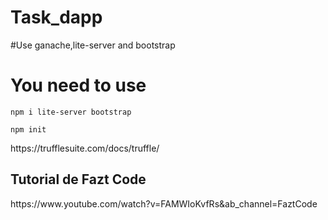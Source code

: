 # Task_dapp

#Use ganache,lite-server and bootstrap

<h1>You need to use </h1>
<code>npm i lite-server bootstrap</code>

<code>npm init</code>

<link>https://trufflesuite.com/docs/truffle/ </link>

<h2>Tutorial de Fazt Code</h2>
<link>https://www.youtube.com/watch?v=FAMWIoKvfRs&ab_channel=FaztCode</link>

